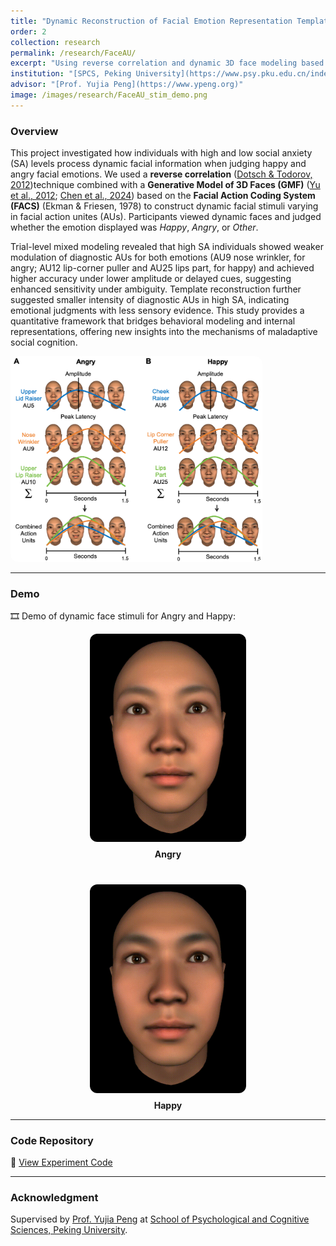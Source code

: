 ```yaml
---
title: "Dynamic Reconstruction of Facial Emotion Representation Templates in Social Anxiety"
order: 2
collection: research
permalink: /research/FaceAU/
excerpt: "Using reverse correlation and dynamic 3D face modeling based on Facial Action Coding System (FACS) to uncover emotion representation in individuals with high and low social anxiety."
institution: "[SPCS, Peking University](https://www.psy.pku.edu.cn/index.htm)"
advisor: "[Prof. Yujia Peng](https://www.ypeng.org)"
image: /images/research/FaceAU_stim_demo.png
---
```


### Overview
This project investigated how individuals with high and low social anxiety (SA) levels process dynamic facial information when judging happy and angry facial emotions. We used a **reverse correlation** ([Dotsch & Todorov, 2012](https://journals.sagepub.com/doi/10.1177/1948550611430272))technique combined with a **Generative Model of 3D Faces (GMF)** ([Yu et al., 2012](https://www.sciencedirect.com/science/article/abs/pii/S0097849311001695); [Chen et al., 2024](https://www.sciencedirect.com/science/article/pii/S0960982223016561)) based on the **Facial Action Coding System (FACS)** (Ekman & Friesen, 1978) to construct dynamic facial stimuli varying in facial action unites (AUs). Participants viewed dynamic faces and judged whether the emotion displayed was *Happy*, *Angry*, or *Other*. 

Trial-level mixed modeling revealed that high SA individuals showed weaker modulation of diagnostic AUs for both emotions (AU9 nose wrinkler, for angry; AU12 lip-corner puller and AU25 lips part, for happy) and achieved higher accuracy under lower amplitude or delayed cues, suggesting enhanced sensitivity under ambiguity. Template reconstruction further suggested smaller intensity of diagnostic AUs in high SA, indicating emotional judgments with less sensory evidence. This study provides a quantitative framework that bridges behavioral modeling and internal representations, offering new insights into the mechanisms of maladaptive social cognition.

<img src="/images/research/FaceAU_stim_demo.png" alt="Stimuli generation" style="max-width: 80%; border-radius: 12px;">

---

### Demo
🎞️ Demo of dynamic face stimuli for Angry and Happy:
<div style="display: flex; justify-content: center; gap: 40px; align-items: center; flex-wrap: wrap;">
  <div style="text-align: center;">
    <img src="/assets/Angry.gif" alt="Angry Stimulus" style="width:250px; border-radius:12px; margin-bottom:8px;">
    <div><strong>Angry</strong></div>
  </div>
  <div style="text-align: center;">
    <img src="/assets/Happy.gif" alt="Happy Stimulus" style="width:250px; border-radius:12px; margin-bottom:8px;">
    <div><strong>Happy</strong></div>
  </div>
</div>

---

### Code Repository
🔗 [View Experiment Code](/code/project-2/)

---

### Acknowledgment
Supervised by [Prof. Yujia Peng](https://www.ypeng.org) at [School of Psychological and Cognitive Sciences, Peking University](https://www.psy.pku.edu.cn/index.htm).  
